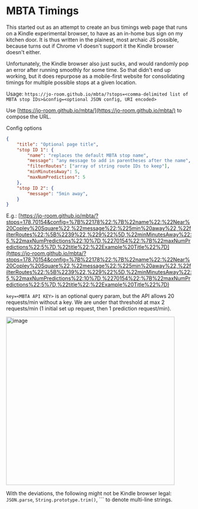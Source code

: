 # MBTA Timings

This started out as an attempt to create an bus timings web page that runs on a Kindle experimental browser, to have as an in-home bus sign on my kitchen door.
It is thus written in the plainest, most archaic JS possible, because turns out if Chrome v1 doesn't support it the Kindle browser doesn't either.

Unfortunately, the Kindle browser also just sucks, and would randomly pop an error after running smoothly for some time.
So that didn't end up working, but it does repurpose as a mobile-first website for consolidating timings for multiple possible stops at a given location.

Usage: `https://jo-room.github.io/mbta/?stops=<comma-delimited list of MBTA stop IDs>&config=<optional JSON config, URI encoded>`

Use [https://jo-room.github.io/mbta/](https://jo-room.github.io/mbta/) to compose the URL.

Config options
```json
{
	"title": "Optional page title",
	"stop ID 1": {
		"name": "replaces the default MBTA stop name",
		"message": "any message to add in parentheses after the name",
		"filterRoutes": ["array of string route IDs to keep"],
		"minMinutesAway": 5,
		"maxNumPredictions": 5
	},
	"stop ID 2": {
		"message": "5min away",
	}
}
```

E.g.: [https://jo-room.github.io/mbta/?stops=178,70154&config=%7B%22178%22:%7B%22name%22:%22Near%20Copley%20Square%22,%22message%22:%225min%20away%22,%22filterRoutes%22:%5B%2239%22,%229%22%5D,%22minMinutesAway%22:5,%22maxNumPredictions%22:10%7D,%2270154%22:%7B%22maxNumPredictions%22:5%7D,%22title%22:%22Example%20Title%22%7D](https://jo-room.github.io/mbta/?stops=178,70154&config=%7B%22178%22:%7B%22name%22:%22Near%20Copley%20Square%22,%22message%22:%225min%20away%22,%22filterRoutes%22:%5B%2239%22,%229%22%5D,%22minMinutesAway%22:5,%22maxNumPredictions%22:10%7D,%2270154%22:%7B%22maxNumPredictions%22:5%7D,%22title%22:%22Example%20Title%22%7D)

`key=<MBTA API KEY>` is an optional query param, but the API allows 20 requests/min without a key. We are under that threshold at max 2 requests/min (1 initial set up request, then 1 prediction request/min).

<img width="457" alt="image" src="https://github.com/user-attachments/assets/c76b7a31-0f1e-4982-8971-a95ae5f64ed5" />


With the deviations, the following might not be Kindle browser legal: `JSON.parse`, `String.prototype.trim()`, ``` to denote multi-line strings.
